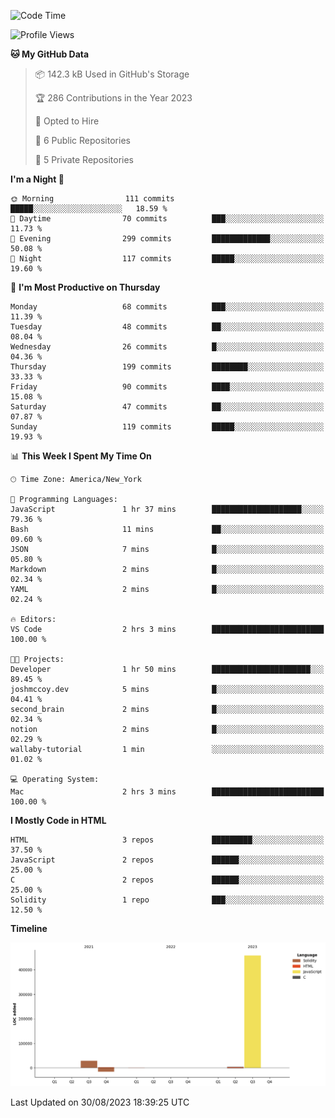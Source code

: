 <!-- # 👋 Hello, World! 🌎
## I'm Josh, a chef & self-taught developer.

redo all this

I'm actively progressing through [roadmap.sh Full-Stack Developer roadmap](https://roadmap.sh/full-stack).  
HTML
CSS
JS
npm
Git
Tailwind
React
node.js
Python
SwiftUI
Solidity
Rust
I'm currently progressing through:
CS50X - Introduction to Computer Science 👨‍💻
CS50P - Introduction to Programming with Python 🐍
CS50W - Web Programming with Python and JavaScript 🕸️


<!--START_SECTION:waka-->
![Code Time](http://img.shields.io/badge/Code%20Time-40%20hrs%2059%20mins-blue)

![Profile Views](http://img.shields.io/badge/Profile%20Views-0-blue)

**🐱 My GitHub Data** 

> 📦 142.3 kB Used in GitHub's Storage 
 > 
> 🏆 286 Contributions in the Year 2023
 > 
> 💼 Opted to Hire
 > 
> 📜 6 Public Repositories 
 > 
> 🔑 5 Private Repositories 
 > 
**I'm a Night 🦉** 

```text
🌞 Morning                111 commits         █████░░░░░░░░░░░░░░░░░░░░   18.59 % 
🌆 Daytime                70 commits          ███░░░░░░░░░░░░░░░░░░░░░░   11.73 % 
🌃 Evening                299 commits         █████████████░░░░░░░░░░░░   50.08 % 
🌙 Night                  117 commits         █████░░░░░░░░░░░░░░░░░░░░   19.60 % 
```
📅 **I'm Most Productive on Thursday** 

```text
Monday                   68 commits          ███░░░░░░░░░░░░░░░░░░░░░░   11.39 % 
Tuesday                  48 commits          ██░░░░░░░░░░░░░░░░░░░░░░░   08.04 % 
Wednesday                26 commits          █░░░░░░░░░░░░░░░░░░░░░░░░   04.36 % 
Thursday                 199 commits         ████████░░░░░░░░░░░░░░░░░   33.33 % 
Friday                   90 commits          ████░░░░░░░░░░░░░░░░░░░░░   15.08 % 
Saturday                 47 commits          ██░░░░░░░░░░░░░░░░░░░░░░░   07.87 % 
Sunday                   119 commits         █████░░░░░░░░░░░░░░░░░░░░   19.93 % 
```


📊 **This Week I Spent My Time On** 

```text
🕑︎ Time Zone: America/New_York

💬 Programming Languages: 
JavaScript               1 hr 37 mins        ████████████████████░░░░░   79.36 % 
Bash                     11 mins             ██░░░░░░░░░░░░░░░░░░░░░░░   09.60 % 
JSON                     7 mins              █░░░░░░░░░░░░░░░░░░░░░░░░   05.80 % 
Markdown                 2 mins              █░░░░░░░░░░░░░░░░░░░░░░░░   02.34 % 
YAML                     2 mins              █░░░░░░░░░░░░░░░░░░░░░░░░   02.24 % 

🔥 Editors: 
VS Code                  2 hrs 3 mins        █████████████████████████   100.00 % 

🐱‍💻 Projects: 
Developer                1 hr 50 mins        ██████████████████████░░░   89.45 % 
joshmccoy.dev            5 mins              █░░░░░░░░░░░░░░░░░░░░░░░░   04.41 % 
second_brain             2 mins              █░░░░░░░░░░░░░░░░░░░░░░░░   02.34 % 
notion                   2 mins              █░░░░░░░░░░░░░░░░░░░░░░░░   02.29 % 
wallaby-tutorial         1 min               ░░░░░░░░░░░░░░░░░░░░░░░░░   01.02 % 

💻 Operating System: 
Mac                      2 hrs 3 mins        █████████████████████████   100.00 % 
```

**I Mostly Code in HTML** 

```text
HTML                     3 repos             █████████░░░░░░░░░░░░░░░░   37.50 % 
JavaScript               2 repos             ██████░░░░░░░░░░░░░░░░░░░   25.00 % 
C                        2 repos             ██████░░░░░░░░░░░░░░░░░░░   25.00 % 
Solidity                 1 repo              ███░░░░░░░░░░░░░░░░░░░░░░   12.50 % 
```



**Timeline**

![Lines of Code chart](https://raw.githubusercontent.com/joshmccoydev/joshmccoydev/main/assets/bar_graph.png)


 Last Updated on 30/08/2023 18:39:25 UTC
<!--END_SECTION:waka-->
